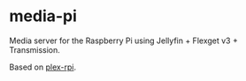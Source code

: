 # media-pi

Media server for the Raspberry Pi using Jellyfin + Flexget v3 + Transmission.

Based on [plex-rpi](https://github.com/pablokbs/plex-rpi/).
